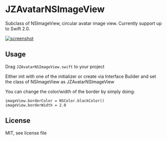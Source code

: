 # JZAvatarNSImageView
Subclass of NSImageView, circular avatar image view. Currently support up to Swift 2.0.

[![screenshot](https://github.com/josephyzhou/JZAvatarNSImageView/raw/master/screenshot/screenshot.png)](https://github.com/josephyzhou/JZAvatarNSImageView/raw/master/screenshot/screenshot.png)
## Usage
Drag `JZAvatarNSImageView.swift` to your project

Either init with one of the initializer or create via Interface Builder and set the class of NSImageView as JZAvatarNSImageView

You can change the color/width of the border by simply doing:

```
imageView.borderColor = NSColor.blackColor()
imageView.borderWidth = 2.0
```

## License
MIT, see license file